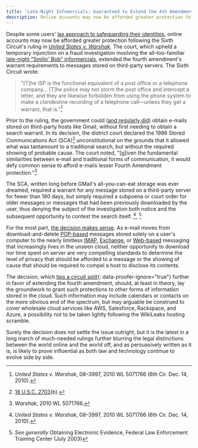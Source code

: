 ```yaml
---
title: 'Late-Night Infomercials: Guaranteed to Extend the 4th Amendment or Your Money Back'
description: Online accounts may now be afforded greater protection following the Sixth Circuit's ruling in United States v. Warshak. The court, upholding a temporary injunction on e-mail searches extended the fourth amendment's warrant requirements to messages stored on third-party servers.
---
```


Despite some users' [lax approach to safeguarding their identities](http://blogs.wsj.com/digits/2010/12/13/the-top-50-gawker-media-passwords/), online accounts may now be afforded greater protection following the Sixth Circuit's ruling in *[United States v. Warshak](http://www.ca6.uscourts.gov/opinions.pdf/10a0377p-06.pdf).* The court, which upheld a temporary injunction on a fraud investigation involving the all-too-familiar [late-night "Smilin' Bob" informercials](http://blogs.forbes.com/kashmirhill/2010/12/15/your-email-now-warrants-greater-privacy-thanks-to-sex-pill-peddling-dude/), extended the fourth amendment's warrant requirements to messages stored on third-party servers. The Sixth Circuit wrote:

> "\[T]he ISP is the functional equivalent of a post office or a telephone company… \[T]he police may not storm the post office and intercept a letter, and they are likewise forbidden from using the phone system to make a clandestine recording of a telephone call—unless they get a warrant, that is."[^1]

Prior to the ruling, the government could ([and regularly did](http://www.google.com/transparencyreport/governmentrequests/)) obtain e-mails stored on third-party hosts like Gmail, without first needing to obtain a search warrant. In its decision, the district court declared the 1986 Stored Communications Act (SCA)[^2] unconstitutional on the grounds that it allowed what was tantamount to a traditional search, but without the required showing of probable cause. The court noted, "\[g]iven the fundamental similarities between e-mail and traditional forms of communication, it would defy common sense to afford e-mails lesser Fourth Amendment protection."[^3]

The SCA, written long before GMail's all-you-can-eat storage was ever dreamed, required a warrant for any message stored on a third-party server for fewer than 180 days, but simply required a subpoena or court order for older messages or messages that had been previously downloaded by the user, thus denying the subject of the investigation both notice and the subsequent opportunity to contest the search itself. [^1], [^4]

For the most part, [the decision makes sense](//ben.balter.com/2010/10/10/does-every-cloud-have-a-silver-lining/ "Does Every Cloud Have a Silver Lining?"). As e-mail moves from download-and-delete [POP-based](http://en.wikipedia.org/wiki/Post_Office_Protocol) messages stored solely on a user's computer to the nearly limitless [IMAP](http://en.wikipedia.org/wiki/Internet_Message_Access_Protocol), [Exchange](http://en.wikipedia.org/wiki/Microsoft_Exchange_Server), or [Web-based](http://en.wikipedia.org/wiki/Webmail) messaging that increasingly lives in the unseen cloud, neither opportunity to download nor time spent on server are very compelling standards to determine the level of privacy that should be afforded to a message or the showing of cause that should be required to compel a host to disclose its contents.

The decision, which [tips a circuit split](http://volokh.com/2010/12/14/sixth-circuit-rules-that-e-mail-protected-by-the-fourth-amendment-warrant-requirement/){: data-proofer-ignore="true"} further in favor of extending the fourth amendment, should, at least in theory, lay the groundwork to grant such protections to other forms of information stored in the cloud. Such information may include calendars or contacts on the more obvious end of the spectrum, but may arguable be construed to cover wholesale cloud services like AWS, Salesforce, Rackspace, and Azure, a possibility not to be taken lightly following the WikiLeaks hosting scramble.

Surely the decision does not settle the issue outright, but it is the latest in a long march of much-needed rulings further blurring the legal distinctions between the world online and the world off, and as persuasively written as it is, is likely to prove influential as both law and technology continue to evolve side by side.

[^1]: *United States v. Warshak*, 08–3997, 2010 WL 5071766 (6th Cir. Dec. 14, 2010).

[^2]: [18 U.S.C. 2703](http://www.law.cornell.edu/uscode/18/usc_sec_18_00002703----000-.html)(b).

[^3]: *Warshak*, 2010 WL 5071766.

[^4]: *See generally* Obtaining Electronic Evidence, Federal Law Enforcement Training Center (July 2003)
